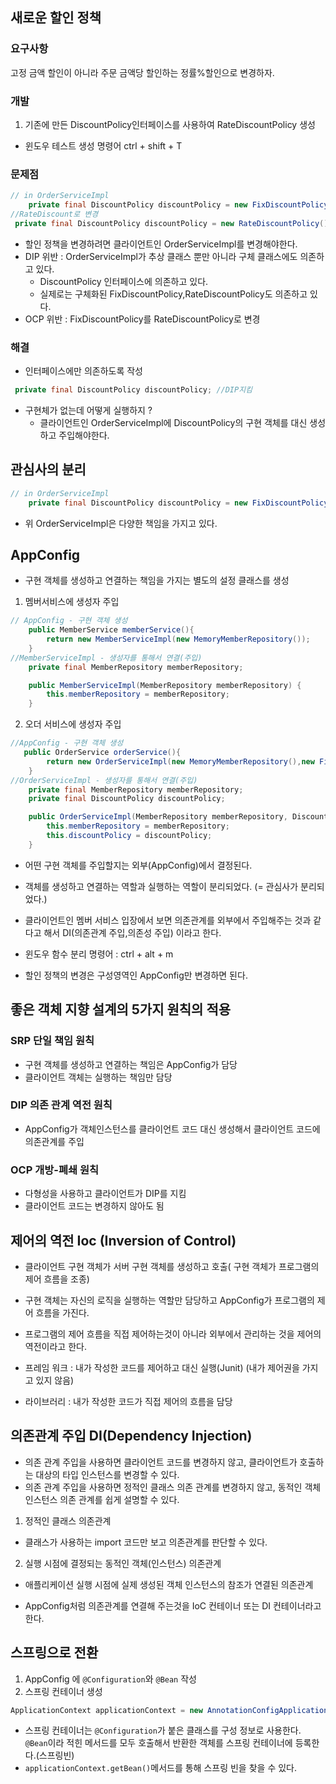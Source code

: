 ## 새로운 할인 정책

### 요구사항

고정 금액 할인이 아니라 주문 금액당 할인하는 정률%할인으로 변경하자.

### 개발

1. 기존에 만든 DiscountPolicy인터페이스를 사용하여 RateDiscountPolicy 생성

- 윈도우 테스트 생성 명령어 ctrl + shift + T

### 문제점

```java
// in OrderServiceImpl
    private final DiscountPolicy discountPolicy = new FixDiscountPolicy();
//RateDiscount로 변경
 private final DiscountPolicy discountPolicy = new RateDiscountPolicy();
```

- 할인 정책을 변경하려면 클라이언트인 OrderServiceImpl를 변경해야한다.
- DIP 위반 : OrderServiceImpl가 추상 클래스 뿐만 아니라 구체 클래스에도 의존하고 있다.
  - DiscountPolicy 인터페이스에 의존하고 있다.
  - 실제로는 구체화된 FixDiscountPolicy,RateDiscountPolicy도 의존하고 있다.
- OCP 위반 : FixDiscountPolicy를 RateDiscountPolicy로 변경

### 해결

- 인터페이스에만 의존하도록 작성

```java
 private final DiscountPolicy discountPolicy; //DIP지킴
```

- 구현체가 없는데 어떻게 실행하지 ?
  - 클라이언트인 OrderServiceImpl에 DiscountPolicy의 구현 객체를 대신 생성하고 주입해야한다.

## 관심사의 분리

```java
// in OrderServiceImpl
    private final DiscountPolicy discountPolicy = new FixDiscountPolicy();

```

- 위 OrderServiceImpl은 다양한 책임을 가지고 있다.

## AppConfig

- 구현 객체를 생성하고 연결하는 책임을 가지는 별도의 설정 클래스를 생성

1. 멤버서비스에 생성자 주입

```java
// AppConfig - 구현 객체 생성
    public MemberService memberService(){
        return new MemberServiceImpl(new MemoryMemberRepository());
    }
//MemberServiceImpl - 생성자를 통해서 연결(주입)
    private final MemberRepository memberRepository;

    public MemberServiceImpl(MemberRepository memberRepository) {
        this.memberRepository = memberRepository;
    }
```

2. 오더 서비스에 생성자 주입

```java
//AppConfig - 구현 객체 생성
   public OrderService orderService(){
        return new OrderServiceImpl(new MemoryMemberRepository(),new FixDiscountPolicy());
    }
//OrderServiceImpl - 생성자를 통해서 연결(주입)
    private final MemberRepository memberRepository;
    private final DiscountPolicy discountPolicy;

    public OrderServiceImpl(MemberRepository memberRepository, DiscountPolicy discountPolicy) {
        this.memberRepository = memberRepository;
        this.discountPolicy = discountPolicy;
    }
```

- 어떤 구현 객체를 주입할지는 외부(AppConfig)에서 결정된다.
- 객체를 생성하고 연결하는 역할과 실행하는 역할이 분리되었다. (= 관심사가 분리되었다.)
- 클라이언트인 멤버 서비스 입장에서 보면 의존관계를 외부에서 주입해주는 것과 같다고 해서 DI(의존관계 주입,의존성 주입) 이라고 한다.

- 윈도우 함수 분리 명령어 : ctrl + alt + m

- 할인 정책의 변경은 구성영역인 AppConfig만 변경하면 된다.

## 좋은 객체 지향 설계의 5가지 원칙의 적용

### SRP 단일 책임 원칙

- 구현 객체를 생성하고 연결하는 책임은 AppConfig가 담당
- 클라이언트 객체는 실행하는 책임만 담당

### DIP 의존 관계 역전 원칙

- AppConfig가 객체인스턴스를 클라이언트 코드 대신 생성해서 클라이언트 코드에 의존관계를 주입

### OCP 개방-폐쇄 원칙

- 다형성을 사용하고 클라이언트가 DIP를 지킴
- 클라이언트 코드는 변경하지 않아도 됨

## 제어의 역전 Ioc (Inversion of Control)

- 클라이언트 구현 객체가 서버 구현 객체를 생성하고 호출( 구현 객체가 프로그램의 제어 흐름을 조종)
- 구현 객체는 자신의 로직을 실행하는 역할만 담당하고 AppConfig가 프로그램의 제어 흐름을 가진다.
- 프로그램의 제어 흐름을 직접 제어하는것이 아니라 외부에서 관리하는 것을 제어의 역전이라고 한다.

- 프레임 워크 : 내가 작성한 코드를 제어하고 대신 실행(Junit) (내가 제어권을 가지고 있지 않음)
- 라이브러리 : 내가 작성한 코드가 직접 제어의 흐름을 담당

## 의존관계 주입 DI(Dependency Injection)

- 의존 관계 주입을 사용하면 클라이언트 코드를 변경하지 않고, 클라이언트가 호출하는 대상의 타입 인스턴스를 변경할 수 있다.
- 의존 관계 주입을 사용하면 정적인 클래스 의존 관계를 변경하지 않고, 동적인 객체 인스턴스 의존 관계를 쉽게 설명할 수 있다.

1. 정적인 클래스 의존관계

- 클래스가 사용하는 import 코드만 보고 의존관계를 판단할 수 있다.

2. 실행 시점에 결정되는 동적인 객체(인스턴스) 의존관계

- 애플리케이션 실행 시점에 실제 생성된 객체 인스턴스의 참조가 연결된 의존관계

- AppConfig처럼 의존관계를 연결해 주는것을 IoC 컨테이너 또는 DI 컨테이너라고 한다.

## 스프링으로 전환

1. AppConfig 에 `@Configuration`와 `@Bean` 작성
2. 스프링 컨테이너 생성

```java
ApplicationContext applicationContext = new AnnotationConfigApplicationContext(AppConfig.class);
```

- 스프링 컨테이너는 `@Configuration`가 붙은 클래스를 구성 정보로 사용한다. `@Bean`이라 적힌 메서드를 모두 호출해서 반환한 객체를 스프링 컨테이너에 등록한다.(스프링빈)
- `applicationContext.getBean()`메서드를 통해 스프링 빈을 찾을 수 있다.
